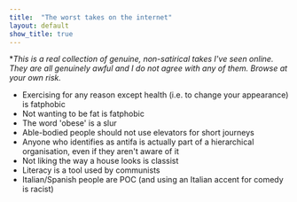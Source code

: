 ```yaml
---
title:  "The worst takes on the internet"
layout: default
show_title: true
---
```


**This is a real collection of genuine, non-satirical takes I've seen online. They are all genuinely awful and I do not agree with any of them. Browse at your own risk.*

- Exercising for any reason except health (i.e. to change your appearance) is fatphobic
- Not wanting to be fat is fatphobic
- The word 'obese' is a slur
- Able-bodied people should not use elevators for short journeys
- Anyone who identifies as antifa is actually part of a hierarchical organisation, even if they aren't aware of it
- Not liking the way a house looks is classist
- Literacy is a tool used by communists
- Italian/Spanish people are POC (and using an Italian accent for comedy is racist)
